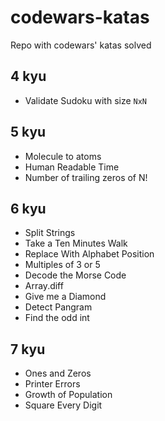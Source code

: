 # codewars-katas
Repo with codewars' katas solved

## 4 kyu

- Validate Sudoku with size `NxN`

## 5 kyu

- Molecule to atoms
- Human Readable Time
- Number of trailing zeros of N!

## 6 kyu

- Split Strings
- Take a Ten Minutes Walk
- Replace With Alphabet Position
- Multiples of 3 or 5
- Decode the Morse Code
- Array.diff
- Give me a Diamond
- Detect Pangram
- Find the odd int

## 7 kyu

- Ones and Zeros
- Printer Errors
- Growth of Population
- Square Every Digit
